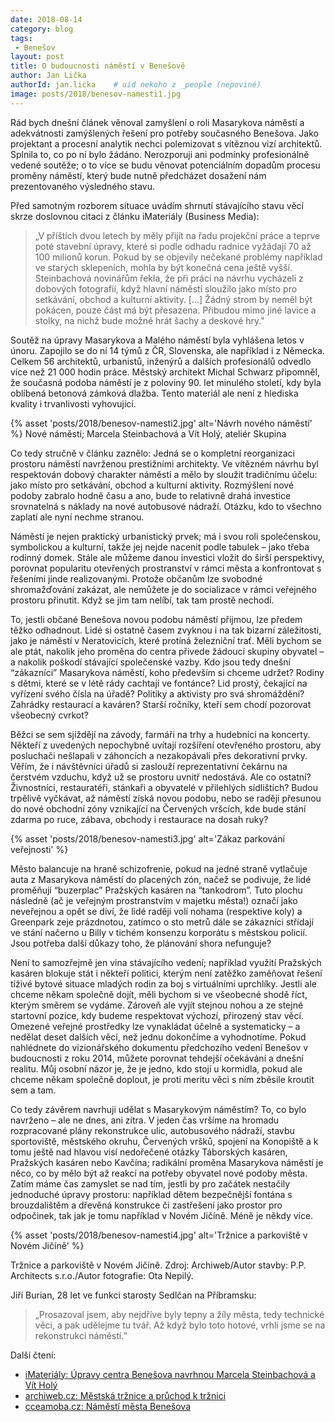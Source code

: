 ```yaml
---
date: 2018-08-14
category: blog
tags:
 - Benešov
layout: post
title: O budoucnosti náměstí v Benešově
author: Jan Lička
authorId: jan.licka    # uid nekoho z _people (nepoviné)
image: posts/2018/benesov-namesti1.jpg
---
```


Rád bych dnešní článek věnoval zamyšlení o roli Masarykova náměstí a adekvátnosti zamýšlených řešení pro potřeby současného Benešova. Jako projektant a procesní analytik nechci polemizovat s vítěznou vizí architektů. Splnila to, co po ní bylo žádáno. Nerozporuji ani podmínky profesionálně vedené soutěže; o to více se budu věnovat potenciálním dopadům procesu proměny náměstí, který bude nutně předcházet dosažení nám prezentovaného výsledného stavu.

Před samotným rozborem situace uvádím shrnutí stávajícího stavu věcí skrze doslovnou citaci z článku iMateriály (Business Media):

> „V příštích dvou letech by měly přijít na řadu projekční práce a teprve poté stavební úpravy, které si podle odhadu radnice vyžádají 70 až 100 milionů korun. Pokud by se objevily nečekané problémy například ve starých sklepeních, mohla by být konečná cena ještě vyšší. Steinbachová novinářům řekla, že při práci na návrhu vycházeli z dobových fotografií, když hlavní náměstí sloužilo jako místo pro setkávání, obchod a kulturní aktivity. [...] Žádný strom by neměl být pokácen, pouze část má být přesazena. Přibudou mimo jiné lavice a stolky, na nichž bude možné hrát šachy a deskové hry."

Soutěž na úpravy Masarykova a Malého náměstí byla vyhlášena letos v únoru. Zapojilo se do ní 14 týmů z ČR, Slovenska, ale například i z Německa. Celkem 56 architektů, urbanistů, inženýrů a dalších profesionálů odvedlo více než 21 000 hodin práce. Městský architekt Michal Schwarz připomněl, že současná podoba náměstí je z poloviny 90. let minulého století, kdy byla oblíbená betonová zámková dlažba. Tento materiál ale není z hlediska kvality i trvanlivosti vyhovující.

{% asset 'posts/2018/benesov-namesti2.jpg' alt='Návrh nového náměstí' %}
Nové náměstí; Marcela Steinbachová a Vít Holý, ateliér Skupina

Co tedy stručně v článku zaznělo: Jedná se o kompletní reorganizaci prostoru náměstí navrženou prestižními architekty. Ve vítězném návrhu byl respektován dobový charakter náměstí a mělo by sloužit tradičnímu účelu: jako místo pro setkávání, obchod a kulturní aktivity. Rozmýšlení nové podoby zabralo hodně času a ano, bude to relativně drahá investice srovnatelná s náklady na nové autobusové nádraží. Otázku, kdo to všechno zaplatí ale nyní nechme stranou. 

Náměstí je nejen praktický urbanistický prvek; má i svou roli společenskou, symbolickou a kulturní, takže jej nejde nacenit podle tabulek – jako třeba rodinný domek. Stále ale můžeme danou investici vložit do širší perspektivy, porovnat popularitu otevřených prostranství v rámci města a konfrontovat s řešeními jinde realizovanými. Protože občanům lze svobodné shromažďování zakázat, ale nemůžete je do socializace v rámci veřejného prostoru přinutit. Když se jim tam nelíbí, tak tam prostě nechodí. 

To, jestli občané Benešova novou podobu náměstí přijmou, lze předem těžko odhadnout. Lidé si ostatně časem zvyknou i na tak bizarní záležitosti, jako je náměstí v Neratovicích, které protíná železniční trať. Měli bychom se ale ptát, nakolik jeho proměna do centra přivede žádoucí skupiny obyvatel – a nakolik poškodí stávající společenské vazby. Kdo jsou tedy dnešní “zákazníci” Masarykova náměstí, koho především si chceme udržet? Rodiny s dětmi, které se v létě rády cachtají ve fontánce? Lid prostý, čekající na vyřízení svého čísla na úřadě? Politiky a aktivisty pro svá shromáždění? Zahrádky restaurací a kaváren? Starší ročníky, kteří sem chodí pozorovat všeobecný cvrkot? 

Běžci se sem sjíždějí na závody, farmáři na trhy a hudebníci na koncerty. Někteří z uvedených nepochybně uvítají rozšíření otevřeného prostoru, aby posluchači nešlapali v záhoncích a nezakopávali přes dekorativní prvky. Věřím, že i návštěvníci úřadů si zaslouží reprezentativní čekárnu na čerstvém vzduchu, když už se prostoru uvnitř nedostává. Ale co ostatní? Živnostníci, restauratéři, stánkaři a obyvatelé v přilehlých sídlištích? Budou trpělivě vyčkávat, až náměstí získá novou podobu, nebo se raději přesunou do nové obchodní zóny vznikající na Červených vršcích, kde bude stání zdarma po ruce, zábava, obchody i restaurace na dosah ruky?

{% asset 'posts/2018/benesov-namesti3.jpg' alt='Zákaz parkování veřejnosti' %}

Město balancuje na hraně schizofrenie, pokud na jedné straně vytlačuje auta z Masarykova náměstí do placených zón, načež se podivuje, že lidé proměňují “buzerplac” Pražských kasáren na “tankodrom”. Tuto plochu následně (ač je veřejným prostranstvím v majetku města!) označí jako neveřejnou a opět se diví, že lidé raději volí nohama (respektive koly) a Greenpark zeje prázdnotou, zatímco o sto metrů dále se zákazníci střídají ve stání načerno u Billy v tichém konsenzu korporátu s městskou policií. Jsou potřeba další důkazy toho, že plánování shora nefunguje? 

Není to samozřejmě jen vina stávajícího vedení; například využití Pražských kasáren blokuje stát i někteří politici, kterým není zatěžko zaměňovat řešení tíživé bytové situace mladých rodin za boj s virtuálními uprchlíky. Jestli ale chceme někam společně dojít, měli bychom si ve všeobecné shodě říct, kterým směrem se vydáme. Zároveň ale vyjít stejnou nohou a ze stejné startovní pozice, kdy budeme respektovat výchozí, přirozený stav věcí. Omezené veřejné prostředky lze vynakládat účelně a systematicky – a nedělat deset dalších věcí, než jednu dokončíme a vyhodnotíme. Pokud nahlédnete do vizionářského dokumentu předchozího vedení Benešov v budoucnosti z roku 2014, můžete porovnat tehdejší očekávání a dnešní realitu. Můj osobní názor je, že je jedno, kdo stojí u kormidla, pokud ale chceme někam společně doplout, je proti meritu věci s ním zběsile kroutit sem a tam.  

Co tedy závěrem navrhuji udělat s Masarykovým náměstím? To, co bylo navrženo – ale ne dnes, ani zítra. V jeden čas vršíme na hromadu rozpracované plány rekonstrukce ulic, autobusového nádraží, stavbu sportoviště, městského okruhu, Červených vršků, spojení na Konopiště a k tomu ještě nad hlavou visí nedořečené otázky Táborských kasáren, Pražských kasáren nebo Kavčína; radikální proměna Masarykova náměstí je něco, co by mělo být až reakcí na potřeby obyvatel nové podoby města. Zatím máme čas zamyslet se nad tím, jestli by pro začátek nestačily jednoduché úpravy prostoru: například dětem bezpečnější fontána s brouzdalištěm a dřevěná konstrukce či zastřešení jako prostor pro odpočinek, tak jak je tomu například v Novém Jičíně. Méně je někdy více.

{% asset 'posts/2018/benesov-namesti4.jpg' alt='Tržnice a parkoviště v Novém Jičíně' %}

Tržnice a parkoviště v Novém Jičíně.
Zdroj: Archiweb/Autor stavby: P.P. Architects s.r.o./Autor fotografie: Ota Nepilý.

Jiří Burian, 28 let ve funkci starosty Sedlčan na Příbramsku:

> „Prosazoval jsem, aby nejdříve byly tepny a žíly města, tedy technické věci, a pak udělejme tu tvář. Až když bylo toto hotové, vrhli jsme se na rekonstrukci náměstí.”

Další čtení:

* [iMateriály: Úpravy centra Benešova navrhnou Marcela Steinbachová a Vít Holý](https://imaterialy.dumabyt.cz/rubriky/aktuality/souteze/upravy-centra-benesova-navrhnou-marcela-steinbachova-a-vit-holy_46008.html)
* [archiweb.cz: Městská tržnice a průchod k tržnici](https://archiweb.cz/b/mestska-trznice-a-pruchod-k-trznici)
* [cceamoba.cz: Náměstí města Benešova](http://cceamoba.cz/souteze-competitions/namestimestabenesova/)
 
